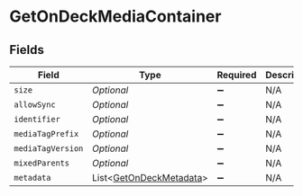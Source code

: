 # GetOnDeckMediaContainer


## Fields

| Field                                                                   | Type                                                                    | Required                                                                | Description                                                             | Example                                                                 |
| ----------------------------------------------------------------------- | ----------------------------------------------------------------------- | ----------------------------------------------------------------------- | ----------------------------------------------------------------------- | ----------------------------------------------------------------------- |
| `size`                                                                  | *Optional<Double>*                                                      | :heavy_minus_sign:                                                      | N/A                                                                     | 16                                                                      |
| `allowSync`                                                             | *Optional<Boolean>*                                                     | :heavy_minus_sign:                                                      | N/A                                                                     |                                                                         |
| `identifier`                                                            | *Optional<String>*                                                      | :heavy_minus_sign:                                                      | N/A                                                                     | com.plexapp.plugins.library                                             |
| `mediaTagPrefix`                                                        | *Optional<String>*                                                      | :heavy_minus_sign:                                                      | N/A                                                                     | /system/bundle/media/flags/                                             |
| `mediaTagVersion`                                                       | *Optional<Double>*                                                      | :heavy_minus_sign:                                                      | N/A                                                                     | 1680021154                                                              |
| `mixedParents`                                                          | *Optional<Boolean>*                                                     | :heavy_minus_sign:                                                      | N/A                                                                     |                                                                         |
| `metadata`                                                              | List<[GetOnDeckMetadata](../../models/operations/GetOnDeckMetadata.md)> | :heavy_minus_sign:                                                      | N/A                                                                     |                                                                         |